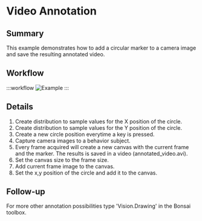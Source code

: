 # Video Annotation

## Summary
This example demonstrates how to add a circular marker to a camera image and save the resulting annotated video. 

## Workflow
:::workflow
![Example](~/workflows/BonsaiExamples/Vision/VideoAnnotation/VideoAnnotation.bonsai)
:::

## Details
1. Create distribution to sample values for the X position of the circle.
2. Create distribution to sample values for the Y position of the circle.
3. Create a new circle position everytime a key is pressed.
4. Capture camera images to a behavior subject.
5. Every frame acquired will create a new canvas with the current frame and the marker. The results is saved in a video (annotated_video.avi).
6. Set the canvas size to the frame size.
7. Add current frame image to the canvas.
8. Set the x,y position of the circle and add it to the canvas.

## Follow-up
For more other annotation possibilities type 'Vision.Drawing' in the Bonsai toolbox.
